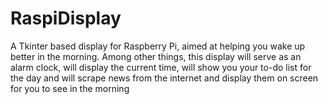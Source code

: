 # RaspiDisplay
A Tkinter based display for Raspberry Pi, aimed at helping you wake up better in the morning. Among other things, this display will serve as an alarm clock, will display the current time, will show you your to-do list for the day and will scrape news from the internet and display them on screen for you to see in the morning
